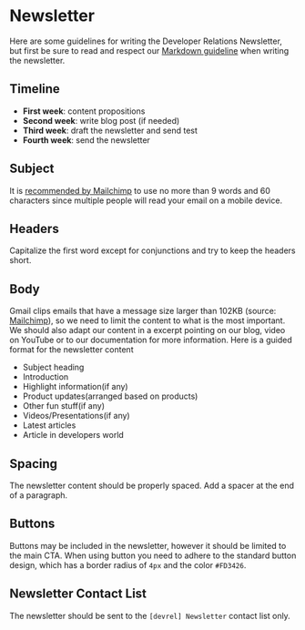 # Newsletter
Here are some guidelines for writing the Developer Relations Newsletter, but first be sure to read and respect our [Markdown guideline](markdown.md) when writing the newsletter.

## Timeline

- **First week**: content propositions
- **Second week**: write blog post (if needed)
- **Third week**: draft the newsletter and send test
- **Fourth week**: send the newsletter

## Subject
It is [recommended by Mailchimp](https://mailchimp.com/help/best-practices-for-email-subject-lines/) to use no more than 9 words and 60 characters since multiple people will read your email on a mobile device.

## Headers
Capitalize the first word except for conjunctions and try to keep the headers short.

## Body
Gmail clips emails that have a message size larger than 102KB (source: [Mailchimp](https://mailchimp.com/help/gmail-is-clipping-my-email/)), so we need to limit the content to what is the most important. We should also adapt our content in a excerpt pointing on our blog, video on YouTube or to our documentation for more information.
Here is a guided format for the newsletter content

- Subject heading
- Introduction
- Highlight information(if any)
- Product updates(arranged based on products)
- Other fun stuff(if any)
- Videos/Presentations(if any)
- Latest articles
- Article in developers world

## Spacing
The newsletter content should be properly spaced. Add a spacer at the end of a paragraph.

## Buttons
Buttons may be included in the newsletter, however it should be limited to the main CTA. When using button you need to adhere to the standard button design, which has a border radius of `4px` and the color `#FD3426`.

## Newsletter Contact List
The newsletter should be sent to the `[devrel] Newsletter` contact list only.
